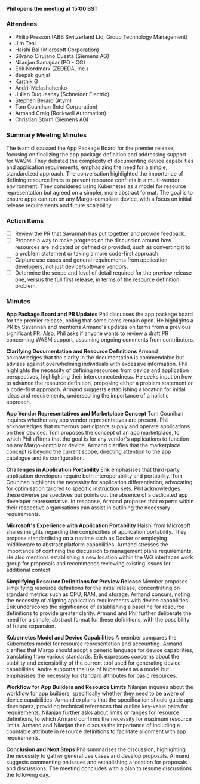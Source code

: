**Phil opens the meeting at 15:00 BST**

### Attendees
- Philip Presson (ABB Switzerland Ltd, Group Technology Management)
- Jim Teal
- Haishi Bai (Microsoft Corporation)
- Silvano Cirujano Cuesta (Siemens AG)
- Nilanjan Samajdar (PO - CG)
- Erik Nordmark (ZEDEDA, Inc.)
- deepak gunjal
- Karthik G
- Andrii Melashchenko
- Julien Duquesnay (Schneider Electric)
- Stephen Berard (Atym)
- Tom Counihan (Intel Corporation)
- Armand Craig (Rockwell Automation)
- Christian Storm (Siemens AG)

### Summary Meeting Minutes

The team discussed the App Package Board for the premier release, focusing on finalizing the app package definition and addressing support for WASM. They debated the complexity of documenting device capabilities and application requirements, emphasizing the need for a simple, standardized approach. The conversation highlighted the importance of defining resource limits to prevent resource conflicts in a multi-vendor environment. They considered using Kubernetes as a model for resource representation but agreed on a simpler, more abstract format. The goal is to ensure apps can run on any Margo-compliant device, with a focus on initial release requirements and future scalability.

### Action Items
- [ ] Review the PR that Savannah has put together and provide feedback.
- [ ] Propose a way to make progress on the discussion around how resources are indicated or defined or provided, such as converting it to a problem statement or taking a more code-first approach.
- [ ] Capture use cases and general requirements from application developers, not just device/software vendors.
- [ ] Determine the scope and level of detail required for the preview release one, versus the full first release, in terms of the resource definition problem.

### Minutes

**App Package Board and PR Updates**
Phil discusses the app package board for the premier release, noting that some items remain open. He highlights a PR by Savannah and mentions Armand's updates on terms from a previous significant PR. Also, Phil asks if anyone wants to review a draft PR concerning WASM support, assuming ongoing comments from contributors.

**Clarifying Documentation and Resource Definitions**
Armand acknowledges that the clarity in the documentation is commendable but advises against overwhelming individuals with excessive information. Phil highlights the necessity of defining resources from device and application perspectives, highlighting their interconnectedness. He seeks input on how to advance the resource definition, proposing either a problem statement or a code-first approach. Armand suggests establishing a location for initial ideas and requirements, underscoring the importance of a holistic approach.

**App Vendor Representatives and Marketplace Concept**
Tom Counihan inquires whether any app vendor representatives are present. Phil acknowledges that numerous participants supply and operate applications on their devices. Tom proposes the concept of an app marketplace, to which Phil affirms that the goal is for any vendor's applications to function on any Margo-compliant device. Armand clarifies that the marketplace concept is beyond the current scope, directing attention to the app catalogue and its configuration.

**Challenges in Application Portability**
Erik emphasises that third-party application developers require both interoperability and portability. Tom Counihan highlights the necessity for application differentiation, advocating for optimisation tailored to specific instruction sets. Phil acknowledges these diverse perspectives but points out the absence of a dedicated app developer representative. In response, Armand proposes that experts within their respective organisations can assist in outlining the necessary requirements.

**Microsoft's Experience with Application Portability**
Haishi from Microsoft shares insights regarding the complexities of application portability. They propose standardising on a runtime such as Docker or employing middleware to abstract platform capabilities. Armand stresses the importance of confining the discussion to management plane requirements. He also mentions establishing a new location within the WG interfaces work group for proposals and recommends reviewing existing issues for additional context.

**Simplifying Resource Definitions for Preview Release**
Member proposes simplifying resource definitions for the initial release, concentrating on standard metrics such as CPU, RAM, and storage. Armand concurs, noting the necessity of aligning application requirements with device capabilities. Erik underscores the significance of establishing a baseline for resource definitions to provide greater clarity. Armand and Phil further deliberate the need for a simple, abstract format for these definitions, with the possibility of future expansion.

**Kubernetes Model and Device Capabilities**
A member compares the Kubernetes model for resource representation and accounting. Armand clarifies that Margo should adopt a generic language for device capabilities, translating from various standards. Erik expresses concerns about the stability and extensibility of the current tool used for generating device capabilities. Andre supports the use of Kubernetes as a model but emphasises the necessity for standard attributes for basic resources.

**Workflow for App Builders and Resource Limits**
Nilanjan inquires about the workflow for app builders, specifically whether they need to be aware of device capabilities. Armand explains that the specification should guide app developers, providing technical references that outline key-value pairs for requirements. Nilanjan further asks about limits or ranges for resource definitions, to which Armand confirms the necessity for maximum resource limits. Armand and Nilanjan then discuss the importance of including a countable attribute in resource definitions to facilitate alignment with app requirements.

**Conclusion and Next Steps**
Phil summarises the discussion, highlighting the necessity to gather general use cases and develop proposals. Armand suggests commenting on issues and establishing a location for proposals and discussions. The meeting concludes with a plan to resume discussions the following day.


